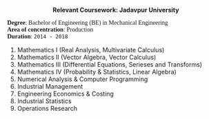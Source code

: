 <p align="center">
<b>Relevant Coursework: Jadavpur University</b><br/>
</p>

<span style="font-family:Garamond;">**Degree**: Bachelor of Engineering (BE) in Mechanical Engineering<br/>**Area of concentration**: Production<br/>**Duration**: `2014 - 2018`<br/></span>



1. Mathematics I (Real Analysis, Multivariate Calculus)
2. Mathematics II (Vector Algebra, Vector Calculus)
3. Mathematics III (Differential Equations, Serieses and Transforms)
4. Mathematics IV (Probability & Statistics, Linear Algebra)
5. Numerical Analysis & Computer Programming
6. Industrial Management
7. Engineering Economics & Costing
8. Industrial Statistics
9. Operations Research
 

